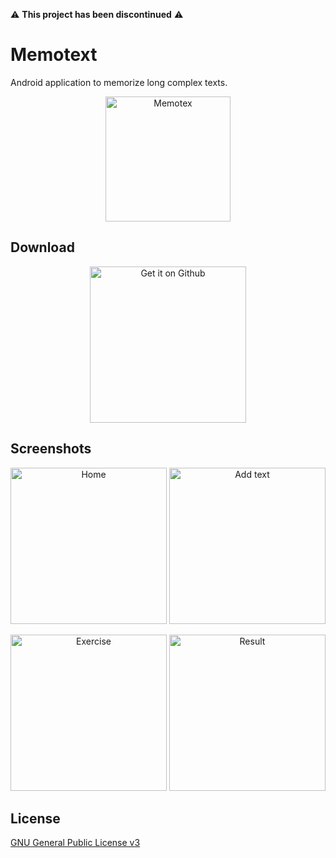 
⚠️  **This project has been discontinued** ⚠️

# Memotext

Android application to memorize long complex texts.

<p align="center">
  <img width="200" src="dev/icon.png?raw=true" alt="Memotex"/>
</p>

## Download

<p align="center"><a href="https://github.com/nfdz/memotex/releases">
  <img width="250" src="dev/github_badge.png?raw=true" alt="Get it on Github"/>
</a></p>

## Screenshots

<p align="center">
  <img src="dev/st_en_1.png?raw=true" width="250" alt="Home"/>
  <img src="dev/st_en_2.png?raw=true" width="250" alt="Add text"/>
</p>
<p align="center">
  <img src="dev/st_en_3.png?raw=true" width="250" alt="Exercise"/>
  <img src="dev/st_en_4.png?raw=true" width="250" alt="Result"/>
</p>

## License

[GNU General Public License v3](https://www.gnu.org/licenses/gpl-3.0.en.html "GNU General Public License v3")

